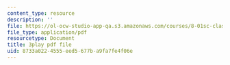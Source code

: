 ```yaml
---
content_type: resource
description: ''
file: https://ol-ocw-studio-app-qa.s3.amazonaws.com/courses/8-01sc-classical-mechanics-fall-2016/8733a0224555eed5677ba9fa7fe4f06e_83NmtaE7fEk.pdf
file_type: application/pdf
resourcetype: Document
title: 3play pdf file
uid: 8733a022-4555-eed5-677b-a9fa7fe4f06e
---
```


